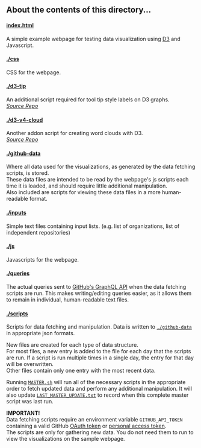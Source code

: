 ## About the contents of this directory...

#### [index.html][index html]
A simple example webpage for testing data visualization using [D3][d3 home] and Javascript.

#### [./css][css dir]
CSS for the webpage.

#### [./d3-tip][tip dir]
An additional script required for tool tip style labels on D3 graphs.  
[_Source Repo_][tip source]

#### [./d3-v4-cloud][cloud dir]
Another addon script for creating word clouds with D3.  
[_Source Repo_][cloud source]

#### [./github-data][data dir]
Where all data used for the visualizations, as generated by the data fetching scripts, is stored.  
These data files are intended to be read by the webpage's js scripts each time it is loaded, and should require little additional manipulation.  
Also included are scripts for viewing these data files in a more human-readable format.

#### [./inputs][inputs dir]
Simple text files containing input lists. (e.g. list of organizations, list of independent repositories)

#### [./js][js dir]
Javascripts for the webpage.

#### [./queries][queries dir]
The actual queries sent to [GitHub's GraphQL API][gitgraphql] when the data fetching scripts are run. This makes writing/editing queries easier, as it allows them to remain in individual, human-readable text files.

#### [./scripts][scripts dir]
Scripts for data fetching and manipulation. Data is written to [`./github-data`][data dir] in appropriate json formats.

New files are created for each type of data structure.  
For most files, a new entry is added to the file for each day that the scripts are run. If a script is run multiple times in a single day, the entry for that day will be overwritten.  
Other files contain only one entry with the most recent data.

Running [`MASTER.sh`][mastersh] will run all of the necessary scripts in the appropriate order to fetch updated data and perform any additional manipulation. It will also update [`LAST_MASTER_UPDATE.txt`][lastmasterup] to record when this complete master script was last run.

**IMPORTANT!**  
Data fetching scripts require an environment variable `GITHUB_API_TOKEN` containing a valid GitHub [OAuth token][oauth] or [personal access token][personaltoken].  
The scripts are only for gathering new data. You do not need them to run to view the visualizations on the sample webpage.

[oauth]: https://github.com/settings/developers
[personaltoken]: https://github.com/settings/tokens
[index html]: https://github.com/LLNL/llnl.github.io/blob/graphql-dev/graphql-github-vis/index.html
[d3 home]: https://d3js.org/
[gitgraphql]: https://developer.github.com/v4/
[tip source]: https://github.com/VACLab/d3-tip
[cloud source]: https://github.com/sly7-7/d3-v4-cloud
[css dir]: css
[tip dir]: d3-tip
[cloud dir]: d3-v4-cloud
[data dir]: github-data
[inputs dir]: inputs
[js dir]: js
[queries dir]: queries
[scripts dir]: scripts
[mastersh]: scripts/MASTER.sh
[lastmasterup]: github-data/LAST_MASTER_UPDATE.txt
